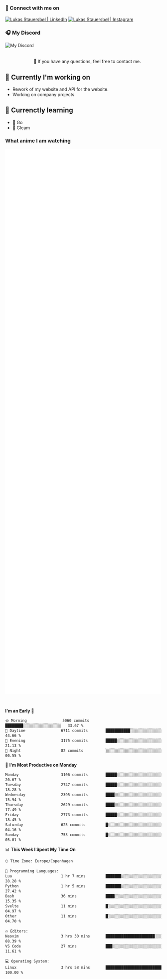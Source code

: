 ### 🔗 Connect with me on
<a href="https://www.instagram.com/lukas_stauersbol" target="_blank"><img align="center" src="https://raw.githubusercontent.com/stauersbol/stauersbol/main/images/instagram.svg" alt="Lukas Stauersbøl | LinkedIn" width="30px"/></a>
<a href="https://www.linkedin.com/in/lukas-stauersbol/" target="_blank"><img align="center" src="https://raw.githubusercontent.com/stauersbol/stauersbol/main/images/linkedin.svg" alt="Lukas Stauersbøl | Instagram" width="30px"/></a>

<p align="center">
 <h3>🎧 My Discord</h3>
 <img align="left" height="55px" src="https://discord.c99.nl/widget/theme-2/147806323323568128.png" alt="My Discord" />
</p>

<br/>
<br/>
<br/>
💬 If you have any questions, feel free to contact me.

## 🔭 Currently I'm working on
- Rework of my website and API for the website.
- Working on company projects
 
## 🌱 Currenctly learning
- 💙 Go
- 💜 Gleam

### What anime I am watching
<a href="https://anilist.co/user/slashiy/" align="center"><img align="center" width="500px" src="metrics.plugin.personal.anilist.svg" /></a>

<br/>

<!--START_SECTION:waka-->
**I'm an Early 🐤** 

```text
🌞 Morning                5060 commits        ████████░░░░░░░░░░░░░░░░░   33.67 % 
🌆 Daytime                6711 commits        ███████████░░░░░░░░░░░░░░   44.66 % 
🌃 Evening                3175 commits        █████░░░░░░░░░░░░░░░░░░░░   21.13 % 
🌙 Night                  82 commits          ░░░░░░░░░░░░░░░░░░░░░░░░░   00.55 % 
```
📅 **I'm Most Productive on Monday** 

```text
Monday                   3106 commits        █████░░░░░░░░░░░░░░░░░░░░   20.67 % 
Tuesday                  2747 commits        █████░░░░░░░░░░░░░░░░░░░░   18.28 % 
Wednesday                2395 commits        ████░░░░░░░░░░░░░░░░░░░░░   15.94 % 
Thursday                 2629 commits        ████░░░░░░░░░░░░░░░░░░░░░   17.49 % 
Friday                   2773 commits        █████░░░░░░░░░░░░░░░░░░░░   18.45 % 
Saturday                 625 commits         █░░░░░░░░░░░░░░░░░░░░░░░░   04.16 % 
Sunday                   753 commits         █░░░░░░░░░░░░░░░░░░░░░░░░   05.01 % 
```


📊 **This Week I Spent My Time On** 

```text
🕑︎ Time Zone: Europe/Copenhagen

💬 Programming Languages: 
Lua                      1 hr 7 mins         ███████░░░░░░░░░░░░░░░░░░   28.28 % 
Python                   1 hr 5 mins         ███████░░░░░░░░░░░░░░░░░░   27.42 % 
Bash                     36 mins             ████░░░░░░░░░░░░░░░░░░░░░   15.35 % 
Svelte                   11 mins             █░░░░░░░░░░░░░░░░░░░░░░░░   04.97 % 
Other                    11 mins             █░░░░░░░░░░░░░░░░░░░░░░░░   04.70 % 

🔥 Editors: 
Neovim                   3 hrs 30 mins       ██████████████████████░░░   88.39 % 
VS Code                  27 mins             ███░░░░░░░░░░░░░░░░░░░░░░   11.61 % 

💻 Operating System: 
Linux                    3 hrs 58 mins       █████████████████████████   100.00 % 
```


<!--END_SECTION:waka-->
